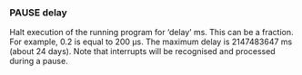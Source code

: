 

### PAUSE delay

 Halt execution of the running program for ‘delay’ ms. This can be a fraction. For example, 0.2 is equal to 200 µs. The maximum delay is 2147483647 ms (about 24 days). Note that interrupts will be recognised and processed during a pause.